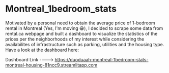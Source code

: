 # Montreal_1bedroom_stats

Motivated by a personal need to obtain the average price of 1-bedroom rental in Montreal (Yes, I'm moving 😀), I decided to scrape some data from rental.ca webpage and built a dashboard to visualize the statistics of the prices per the neighborhoods of my interest while considering the availabilites of infrastructure such as parking, utilities and the housing type. 
Have a look at the dashboard here:

Dashboard Link ----> https://duoduaah-montreal-1bedroom-stats-montreal-housing-81ncc9.streamlitapp.com
